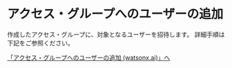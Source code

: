 # アクセス・グループへのユーザーの追加

作成したアクセス・グループに、対象となるユーザーを招待します。 
詳細手順は下記をご参照ください。

[「アクセス・グループへのユーザーの追加 (watsonx.ai)」へ](../../../watsonx-ai/01_instance/06_access_group_user/)